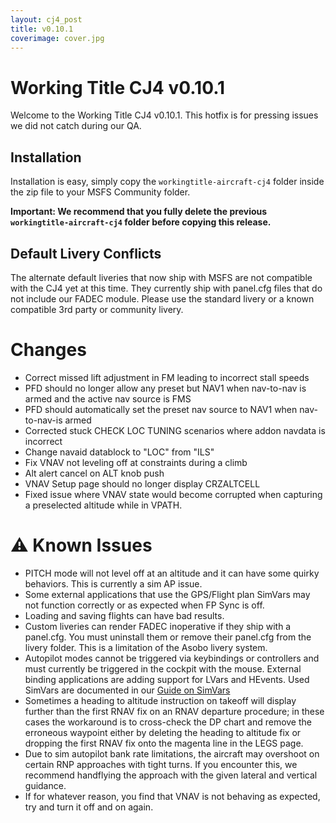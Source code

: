 ```yaml
---
layout: cj4_post
title: v0.10.1
coverimage: cover.jpg
---
```

# Working Title CJ4 v0.10.1

Welcome to the Working Title CJ4 v0.10.1.  This hotfix is for pressing issues we did not catch during our QA.

## Installation
Installation is easy, simply copy the `workingtitle-aircraft-cj4` folder inside the zip file to your MSFS Community folder. 

**Important: We recommend that you fully delete the previous `workingtitle-aircraft-cj4` folder before copying this release.**

## Default Livery Conflicts
The alternate default liveries that now ship with MSFS are not compatible with the CJ4 yet at this time. They currently ship with panel.cfg files that do not include our FADEC module. Please use the standard livery or a known compatible 3rd party or community livery.

# Changes

- Correct missed lift adjustment in FM leading to incorrect stall speeds
- PFD should no longer allow any preset but NAV1 when nav-to-nav is armed and the active nav source is FMS
- PFD should automatically set the preset nav source to NAV1 when nav-to-nav-is armed
- Corrected stuck CHECK LOC TUNING scenarios where addon navdata is incorrect
- Change navaid datablock to "LOC" from "ILS"
- Fix VNAV not leveling off at constraints during a climb
- Alt alert cancel on ALT knob push
- VNAV Setup page should no longer display CRZALTCELL
- Fixed issue where VNAV state would become corrupted when capturing a preselected altitude while in VPATH.

# ⚠️ Known Issues
* PITCH mode will not level off at an altitude and it can have some quirky behaviors.  This is currently a sim AP issue.
* Some external applications that use the GPS/Flight plan SimVars may not function correctly or as expected when FP Sync is off.
* Loading and saving flights can have bad results.
* Custom liveries can render FADEC inoperative if they ship with a panel.cfg. You must uninstall them or remove their panel.cfg from the livery folder. This is a limitation of the Asobo livery system.
* Autopilot modes cannot be triggered via keybindings or controllers and must currently be triggered in the cockpit with the mouse. External binding applications are adding support for LVars and HEvents. Used SimVars are documented in our [Guide on SimVars](/cj4/guides/simvars)
* Sometimes a heading to altitude instruction on takeoff will display further than the first RNAV fix on an RNAV departure procedure; in these cases the workaround is to cross-check the DP chart and remove the erroneous waypoint either by deleting the heading to altitude fix or dropping the first RNAV fix onto the magenta line in the LEGS page.
* Due to sim autopilot bank rate limitations, the aircraft may overshoot on certain RNP approaches with tight turns. If you encounter this, we recommend handflying the approach with the given lateral and vertical guidance.
* If for whatever reason, you find that VNAV is not behaving as expected, try and turn it off and on again.